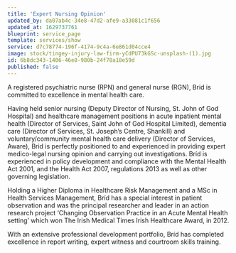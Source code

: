 ```yaml
---
title: 'Expert Nursing Opinion'
updated_by: da07ab4c-34e8-47d2-afe9-a33081c1f656
updated_at: 1629737761
blueprint: service_page
template: services/show
service: d7c78774-196f-4174-9c4a-6e861d04cce4
image: stock/tingey-injury-law-firm-yCdPU73kGSc-unsplash-(1).jpg
id: 6b8dc343-1406-46e8-980b-24f78a18e59d
published: false
---
```

A registered psychiatric nurse (RPN) and general nurse (RGN), Brid is committed to excellence in mental health care.

Having held senior nursing (Deputy Director of Nursing, St. John of God Hospital) and healthcare management positions in acute inpatient mental health (Director of Services, Saint John of God Hospital Limited), dementia care (Director of Services, St. Joseph’s Centre, Shankill) and voluntary/community mental health care delivery (Director of Services, Aware), Brid is perfectly positioned to and experienced in providing expert medico-legal nursing opinion and carrying out investigations. Bríd is experienced in policy development and compliance with the Mental Health Act 2001, and the Health Act 2007, regulations 2013 as well as other governing legislation.

Holding a Higher Diploma in Healthcare Risk Management and a MSc in Health Services Management, Bríd has a special interest in patient observation and was the principal researcher and leader in an action research project ‘Changing Observation Practice in an Acute Mental Health setting’ which won The Irish Medical Times Irish Healthcare Award, in 2012.

With an extensive professional development portfolio, Bríd has completed excellence in report writing, expert witness and courtroom skills training.